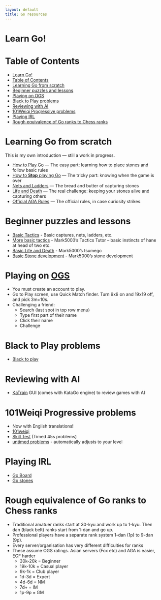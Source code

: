```yaml
---
layout: default
title: Go resources
---
```


# Learn Go!

# Table of Contents

- [Learn Go!](#learn-go)
- [Table of Contents](#table-of-contents)
- [Learning Go from scratch](#learning-go-from-scratch)
- [Beginner puzzles and lessons](#beginner-puzzles-and-lessons)
- [Playing on OGS](#playing-on-ogs)
- [Black to Play problems](#black-to-play-problems)
- [Reviewing with AI](#reviewing-with-ai)
- [101Weiqi Progressive problems](#101weiqi-progressive-problems)
- [Playing IRL](#playing-irl)
- [Rough equivalence of Go ranks to Chess ranks](#rough-equivalence-of-go-ranks-to-chess-ranks)

# Learning Go from scratch

This is my own introduction — still a work in progress.

- [How to Play Go](how-to-play) &mdash; The easy part: learning how to place stones and follow basic rules
- [How to **Stop** playing Go](how-to-end) &mdash; The tricky part: knowing when the game is over
- [Nets and Ladders](net-and-ladder) &mdash; The bread and butter of capturing stones
- [Life and Death](life-and-death) &mdash; The real challenge: keeping your stones alive and capturing others
- [Official AGA Rules](aga-concise-rules) &mdash; The official rules, in case curiosity strikes

# Beginner puzzles and lessons

- [Basic Tactics](https://online-go.com/puzzle/1493) - Basic captures, nets, ladders, etc.
- [More basic tactics](https://online-go.com/puzzle/1769) - Mark5000’s Tactics Tutor – basic instincts of hane at head of two etc.
- [Basic Life and Death](https://online-go.com/puzzle/2625) - Mark5000’s tsumego
- [Basic Stone development](https://online-go.com/puzzle/3421) - Mark5000’s stone development

# Playing on [OGS](https://online-go.com/)

- You must create an account to play.
- Go to Play screen, use Quick Match finder. Turn 9x9 on and 19x19 off, and pick 3m+10s.
- Challenging a friend:
    - Search (last spot in top row menu)
    - Type first part of their name
    - Click their name
    - Challenge

# Black to Play problems

- [Black to play](http://blacktoplay.com)

# Reviewing with AI

- [KaTrain](https://github.com/sanderland/katrain/releases) GUI (comes with KataGo engine) to review games with AI

# 101Weiqi Progressive problems

- Now with English translations!
- [101weiqi](https://www.101weiqi.com)
- [Skill Test](https://www.101weiqi.com/guan) (Timed 45s problems)
- [untimed problems](https://www.101weiqi.com/task/do) - automatically adjusts to your level

# Playing IRL

- [Go Board](https://store.baduk.club/collections/club-tournament-gear/products/foldable-go-board)
- [Go stones](https://store.baduk.club/collections/club-tournament-gear/products/baduk-pieces-set-of-black-and-white)

# Rough equivalence of Go ranks to Chess ranks

- Traditional amatuer ranks start at 30-kyu and work up to 1-kyu. Then dan (black belt) ranks start from 1-dan and go up.
- Professional players have a separate rank system 1-dan (1p) to 9-dan (9p).
- Every server/organisation has very different difficulties for ranks
- These assume OGS ratings. Asian servers (Fox etc) and AGA is easier, EGF harder
    - 30k-20k = Beginner
    - 19k-10k = Casual player
    - 9k-1k = Club player
    - 1d-3d = Expert
    - 4d-6d = NM
    - 7d+ = IM
    - 1p-9p = GM
